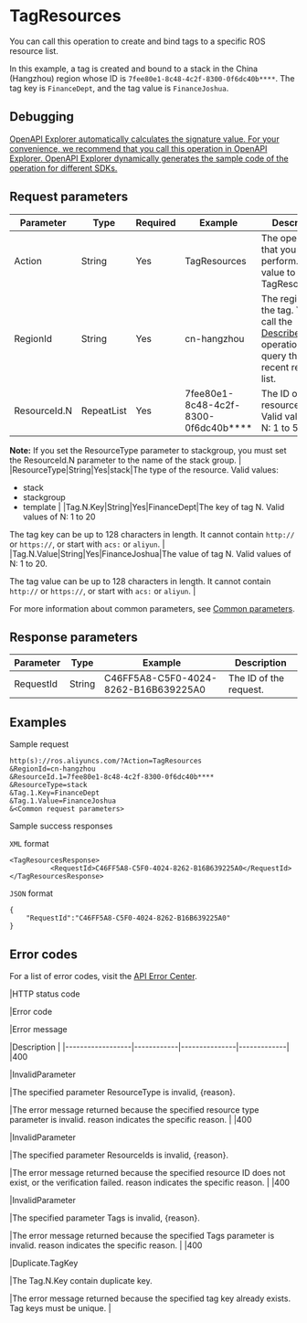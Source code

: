 # TagResources

You can call this operation to create and bind tags to a specific ROS resource list.

In this example, a tag is created and bound to a stack in the China \(Hangzhou\) region whose ID is `7fee80e1-8c48-4c2f-8300-0f6dc40b****`. The tag key is `FinanceDept`, and the tag value is `FinanceJoshua`.

## Debugging

[OpenAPI Explorer automatically calculates the signature value. For your convenience, we recommend that you call this operation in OpenAPI Explorer. OpenAPI Explorer dynamically generates the sample code of the operation for different SDKs.](https://api.aliyun.com/#product=ROS&api=TagResources&type=RPC&version=2019-09-10)

## Request parameters

|Parameter|Type|Required|Example|Description|
|---------|----|--------|-------|-----------|
|Action|String|Yes|TagResources|The operation that you want to perform. Set the value to TagResources. |
|RegionId|String|Yes|cn-hangzhou|The region ID of the tag. You can call the [DescribeRegions](~~131035~~) operation to query the most recent region list. |
|ResourceId.N|RepeatList|Yes|7fee80e1-8c48-4c2f-8300-0f6dc40b\*\*\*\*|The ID of resource N. Valid values of N: 1 to 50.

 **Note:** If you set the ResourceType parameter to stackgroup, you must set the ResourceId.N parameter to the name of the stack group. |
|ResourceType|String|Yes|stack|The type of the resource. Valid values:

 -   stack
-   stackgroup
-   template |
|Tag.N.Key|String|Yes|FinanceDept|The key of tag N. Valid values of N: 1 to 20

 The tag key can be up to 128 characters in length. It cannot contain `http://` or `https://`, or start with `acs:` or `aliyun`. |
|Tag.N.Value|String|Yes|FinanceJoshua|The value of tag N. Valid values of N: 1 to 20.

 The tag value can be up to 128 characters in length. It cannot contain `http://` or `https://`, or start with `acs:` or `aliyun`. |

For more information about common parameters, see [Common parameters](~~131957~~).

## Response parameters

|Parameter|Type|Example|Description|
|---------|----|-------|-----------|
|RequestId|String|C46FF5A8-C5F0-4024-8262-B16B639225A0|The ID of the request. |

## Examples

Sample request

```
http(s)://ros.aliyuncs.com/?Action=TagResources
&RegionId=cn-hangzhou
&ResourceId.1=7fee80e1-8c48-4c2f-8300-0f6dc40b****
&ResourceType=stack
&Tag.1.Key=FinanceDept
&Tag.1.Value=FinanceJoshua
&<Common request parameters>
```

Sample success responses

`XML` format

```
<TagResourcesResponse>
		  <RequestId>C46FF5A8-C5F0-4024-8262-B16B639225A0</RequestId>
</TagResourcesResponse>
```

`JSON` format

```
{
	"RequestId":"C46FF5A8-C5F0-4024-8262-B16B639225A0"
}
```

## Error codes

For a list of error codes, visit the [API Error Center](https://error-center.alibabacloud.com/status/product/ROS).

|HTTP status code

|Error code

|Error message

|Description |
|------------------|------------|---------------|-------------|
|400

|InvalidParameter

|The specified parameter ResourceType is invalid, \{reason\}.

|The error message returned because the specified resource type parameter is invalid. reason indicates the specific reason. |
|400

|InvalidParameter

|The specified parameter ResourceIds is invalid, \{reason\}.

|The error message returned because the specified resource ID does not exist, or the verification failed. reason indicates the specific reason. |
|400

|InvalidParameter

|The specified parameter Tags is invalid, \{reason\}.

|The error message returned because the specified Tags parameter is invalid. reason indicates the specific reason. |
|400

|Duplicate.TagKey

|The Tag.N.Key contain duplicate key.

|The error message returned because the specified tag key already exists. Tag keys must be unique. |

